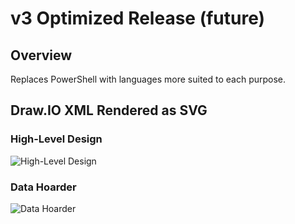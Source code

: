 # v3 Optimized Release (future)

## Overview

Replaces PowerShell with languages more suited to each purpose.

## Draw.IO XML Rendered as SVG

### High-Level Design

![High-Level Design](/img/FunctionalBlockDiagram_v3.svg)

### Data Hoarder

![Data Hoarder](/img/FunctionalBlockDiagram_v2_DataHoarder.svg)
